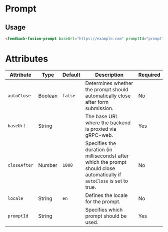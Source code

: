 # Prompt

## Usage

```html 
<feedback-fusion-prompt baseUrl="https://example.com" promptId="prompt" />
```

<feedback-fusion-prompt v-if="show" baseUrl="https://mock.mock" promptId="prompt" />

# Attributes 

| Attribute   | Type    | Default  | Description                                                                                                               | Required |
|-------------|---------|----------|---------------------------------------------------------------------------------------------------------------------------|----------|
| `autoClose` | Boolean | `false`  | Determines whether the prompt should automatically close after form submission.                                           | No       |
| `baseUrl`   | String  |          | The base URL where the backend is proxied via gRPC-web.                                                                   | Yes      |
| `closeAfter`| Number  | `1000`   | Specifies the duration (in milliseconds) after which the prompt should close automatically if `autoClose` is set to true. | No       |
| `locale`    | String  | `en`     | Defines the locale for the prompt.                                                                                        | No       |
| `promptId`  | String  |          | Specifies which prompt should be used.                                                                                    | Yes      |

<script setup>
import { ref, onMounted } from "vue";
import "../../../lib/dist/src/components/Prompt.js";

const show = ref(false);
onMounted(() => setTimeout(() => show.value = true, 500))
</script>
